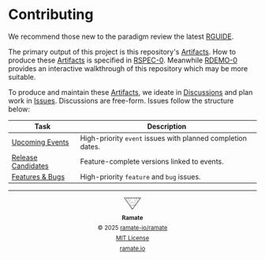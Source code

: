 # Contributing
We recommend those new to the paradigm review the latest [RGUIDE](./rguide/rera-000-000-000-dulan/rguide-000-000-000/README.md).

The primary output of this project is this repository's [Artifacts](./rglo/rera-000-000-000-dulan/rglo-000-000-000-artifact/README.md). How to produce these [Artifacts](./rglo/rera-000-000-000-dulan/rglo-000-000-000-artifact/README.md) is specified in [RSPEC-0](./rspec/rera-000-000-000-dulan/rspec-000-000-000/README.md). Meanwhile [RDEMO-0](./rdemo/rera-000-000-000-dulan/rdemo-000-000-000/README.md) provides an interactive walkthrough of this repository which may be more suitable.

To produce and maintain these [Artifacts](./rglo/rera-000-000-000-dulan/rglo-000-000-000-artifact/README.md), we ideate in [Discussions](https://github.com/ramate-io/oac/discussions) and plan work in [Issues](https://github.com/ramate-io/oac/issues). Discussions are free-form. Issues follow the structure below:

| Task | Description |
|------|-------------|
| [Upcoming Events](https://github.com/ramate-io/ramate/issues?q=is%3Aissue%20state%3Aopen%20label%3Apriority%3Ahigh%2Cpriority%3Amedium%20label%3Aevent) | High-priority `event` issues with planned completion dates. |
| [Release Candidates](https://github.com/ramate-io/ramate/issues?q=is%3Aissue%20state%3Aopen%20label%3Arelease-candidate) | Feature-complete versions linked to events. |
| [Features & Bugs](https://github.com/ramate-io/ramate/issues?q=is%3Aissue%20state%3Aopen%20label%3Afeature%2Cbug%20label%3Apriority%3Aurgent%2Cpriority%3Ahigh) | High-priority `feature` and `bug` issues. |

<!--RAMATE FOOTER: DO NOT REMOVE THIS LINE-->
---

<div align="center">
  <a href="https://github.com/ramate-io/oac">
    <picture>
      <source srcset="/assets/ramate-inverted-transparent.png" media="(prefers-color-scheme: dark)">
      <img height="24" src="/assets/ramate-transparent.png" alt="Ramate"/>
    </picture>
  </a>
  <br/>
  <sub>
    <b>Ramate</b>
    <br/>
    &copy; 2025 <a href="https://github.com/ramate-io/ramate">ramate-io/ramate</a>
    <br/>
    <a href="https://github.com/ramate-io/ramate/blob/main/LICENSE">MIT License</a>
    <br/>
    <a href="https://www.ramate.io">ramate.io</a>
  </sub>
</div>

